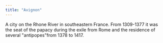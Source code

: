 ```yaml
---
title: "Avignon"
---
```

A city on the Rhone River in southeastern France. From 1309-1377 it was the seat of the papacy during the exile from Rome and the residence of several &quot;antipopes&quot;from 1378 to 1417.

